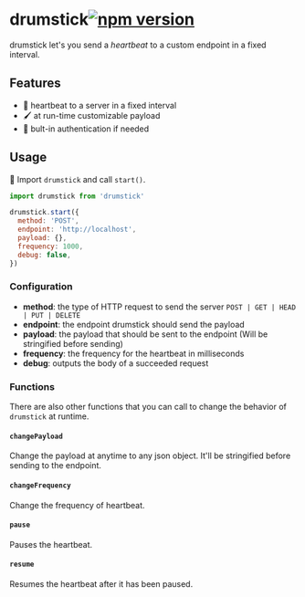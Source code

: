 # drumstick[![npm version](https://badge.fury.io/js/drumstick.png)](https://badge.fury.io/js/drumstick)

drumstick let's you send a *heartbeat* to a custom endpoint in a fixed interval.
## Features
* 🔁 heartbeat to a server in a fixed interval
* 🖌 at run-time customizable payload
* 🔑 bult-in authentication if needed

## Usage

🎼 Import `drumstick` and call `start()`.

```js
import drumstick from 'drumstick'

drumstick.start({
  method: 'POST',
  endpoint: 'http://localhost',
  payload: {},
  frequency: 1000,
  debug: false,
})
```
### Configuration
* __method__: the type of HTTP request to send the server `POST | GET | HEAD | PUT | DELETE`
* __endpoint__: the endpoint drumstick should send the payload
* __payload__: the payload that should be sent to the endpoint (Will be stringified before sending)
* __frequency__: the frequency for the heartbeat in milliseconds
* __debug__: outputs the body of a succeeded request

### Functions
There are also other functions that you can call to change the behavior of `drumstick` at runtime.
#### `changePayload`
Change the payload at anytime to any json object. It'll be stringified before sending to the endpoint.
#### `changeFrequency`
Change the frequency of heartbeat.
#### `pause`
Pauses the heartbeat.
#### `resume`
Resumes the heartbeat after it has been paused.
